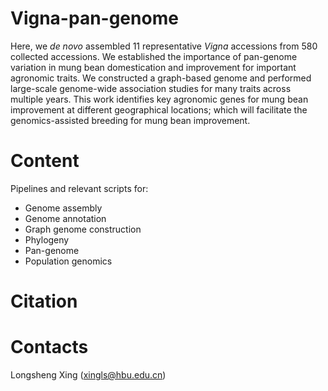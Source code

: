 # Vigna-pan-genome

Here, we *de novo* assembled 11 representative *Vigna* accessions from 580 collected accessions. We established the importance of pan-genome variation in mung bean domestication and improvement for important agronomic traits. We constructed a graph-based genome and performed large-scale genome-wide association studies for many traits across multiple years. This work identifies key agronomic genes for mung bean improvement at different geographical locations; which will facilitate the genomics-assisted breeding for mung bean improvement.


# Content
Pipelines and relevant scripts for:
- Genome assembly
- Genome annotation
- Graph genome construction
- Phylogeny
- Pan-genome
- Population genomics


# Citation

# Contacts
Longsheng Xing (xingls@hbu.edu.cn)
